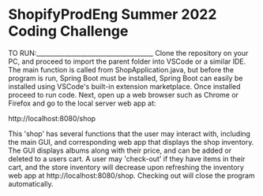 # ShopifyProdEng Summer 2022 Coding Challenge

TO RUN:_____________________________________
Clone the repository on your PC, and proceed to import the parent folder into VSCode or a similar IDE. 
The main function is called from ShopApplication.java, but before the program is run, Spring Boot must be installed,
Spring Boot can easily be installed using VSCode's built-in extension marketplace. Once installed proceed to run code.
Next, open up a web browser such as Chrome or Firefox and go to the local server web app at:

http://localhost:8080/shop 

This 'shop' has several functions that the user may interact with, including the main GUI, and corresponding web app that displays the shop inventory.
The GUI displays albums along with their price, and can be added or deleted to a users cart. A user may 'check-out' if they have items in their cart, 
and the store inventory will decrease upon refreshing the inventory web app at http://localhost:8080/shop. Checking out will close the program automatically.

